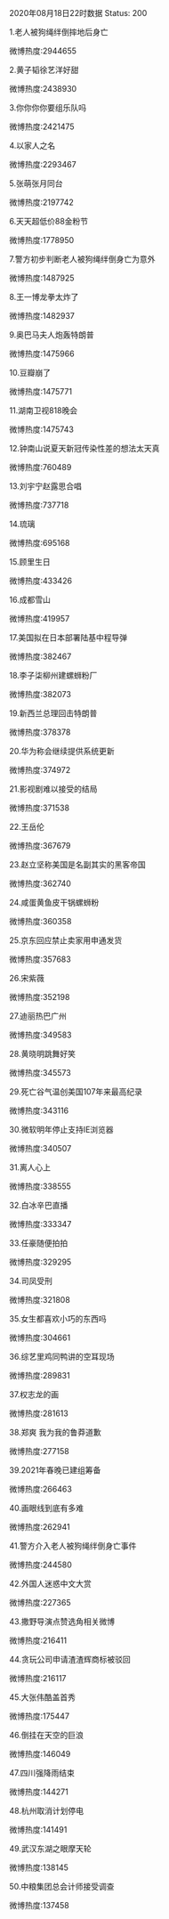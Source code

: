 2020年08月18日22时数据
Status: 200

1.老人被狗绳绊倒摔地后身亡

微博热度:2944655

2.黄子韬徐艺洋好甜

微博热度:2438930

3.你你你你要组乐队吗

微博热度:2421475

4.以家人之名

微博热度:2293467

5.张萌张月同台

微博热度:2197742

6.天天超低价88金粉节

微博热度:1778950

7.警方初步判断老人被狗绳绊倒身亡为意外

微博热度:1487925

8.王一博龙拳太炸了

微博热度:1482937

9.奥巴马夫人炮轰特朗普

微博热度:1475966

10.豆瓣崩了

微博热度:1475771

11.湖南卫视818晚会

微博热度:1475743

12.钟南山说夏天新冠传染性差的想法太天真

微博热度:760489

13.刘宇宁赵露思合唱

微博热度:737718

14.琉璃

微博热度:695168

15.顾里生日

微博热度:433426

16.成都雪山

微博热度:419957

17.美国拟在日本部署陆基中程导弹

微博热度:382467

18.李子柒柳州建螺蛳粉厂

微博热度:382073

19.新西兰总理回击特朗普

微博热度:378378

20.华为称会继续提供系统更新

微博热度:374972

21.影视剧难以接受的结局

微博热度:371538

22.王岳伦

微博热度:367679

23.赵立坚称美国是名副其实的黑客帝国

微博热度:362740

24.咸蛋黄鱼皮干锅螺蛳粉

微博热度:360358

25.京东回应禁止卖家用申通发货

微博热度:357683

26.宋紫薇

微博热度:352198

27.迪丽热巴广州

微博热度:349583

28.黄晓明跳舞好笑

微博热度:345573

29.死亡谷气温创美国107年来最高纪录

微博热度:343116

30.微软明年停止支持IE浏览器

微博热度:340507

31.离人心上

微博热度:338555

32.白冰辛巴直播

微博热度:333347

33.任豪随便拍拍

微博热度:329295

34.司凤受刑

微博热度:321808

35.女生都喜欢小巧的东西吗

微博热度:304661

36.综艺里鸡同鸭讲的空耳现场

微博热度:289831

37.权志龙的画

微博热度:281613

38.郑爽 我为我的鲁莽道歉

微博热度:277158

39.2021年春晚已建组筹备

微博热度:266463

40.画眼线到底有多难

微博热度:262941

41.警方介入老人被狗绳绊倒身亡事件

微博热度:244580

42.外国人迷惑中文大赏

微博热度:227365

43.撒野导演点赞选角相关微博

微博热度:216411

44.贪玩公司申请渣渣辉商标被驳回

微博热度:216117

45.大张伟酷盖首秀

微博热度:175447

46.倒挂在天空的巨浪

微博热度:146049

47.四川强降雨结束

微博热度:144271

48.杭州取消计划停电

微博热度:141491

49.武汉东湖之眼摩天轮

微博热度:138145

50.中粮集团总会计师接受调查

微博热度:137458

